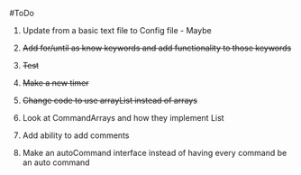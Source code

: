#ToDo

1. Update from a basic text file to Config file - Maybe

2. ~~Add for/until as know keywords and add functionality to those keywords~~

3. ~~Test~~

4. ~~Make a new timer~~

5. ~~Change code to use arrayList instead of arrays~~

6. Look at CommandArrays and how they implement List

7. Add ability to add comments

8. Make an autoCommand interface instead of having every command be an auto command
